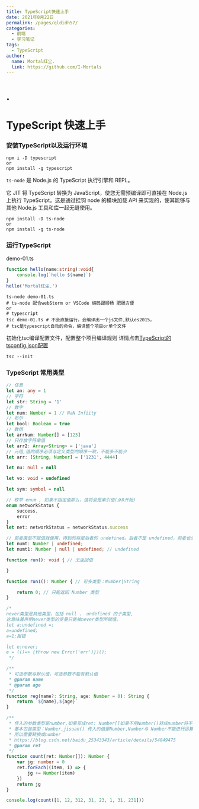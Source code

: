 ```yaml
---
title: TypeScript快速上手
date: 2021年8月22日
permalink: /pages/qldidh57/
categories:
  - 前端
  - 学习笔记
tags:
  - TypeScript
author:
  name: Mortal红尘.
  link: https://github.com/I-Mortals
---
```

# .

# TypeScript 快速上手

### 安装TypeScript以及运行环境

```
npm i -D typescript
or
npm install -g typescript
```

`ts-node` 是 Node.js 的 TypeScript 执行引擎和 REPL。

它 JIT 将 TypeScript 转换为 JavaScript，使您无需预编译即可直接在 Node.js 上执行 TypeScript。这是通过挂钩 node 的模块加载 API 来实现的，使其能够与其他 Node.js 工具和库一起无缝使用。

```
npm install -D ts-node
or
npm install -g ts-node
```

### 运行TypeScript

demo-01.ts

```typescript
function hello(name:string):void{
    console.log(`hello ${name}`)
}
hello('Mortal红尘.')
```

```shell
ts-node demo-01.ts
# ts-node 配合webStorm or VSCode 编码跟顺畅 肥肠方便
or
# typescript
tsc demo-01.ts # 不会直接运行，会编译出一个js文件,默认es2015，
# tsc是typescript自动的命令，编译整个项目or单个文件
```

初始化tsc编译配置文件，配置整个项目编译规则
详情点击[TypeScript的tsconfig.json配置](https://www.typescriptlang.org/docs/handbook/tsconfig-json.html)

```
tsc --init
```

### TypeScript 常用类型

```TypeScript
// 任意
let an: any = 1
// 字符
let str: String = '1'
// 数字
let num: Number = 1 // NaN Infiity
// 布尔
let bool: Boolean = true
// 数组
let arrNum: Number[] = [123]
// 只存放字符串值
let arr2: Array<String> = ['java']
// 元组,值的顺序必须与定义类型的顺序一致，不能多不能少
let arr: [String, Number] = ['1231', 4444]

let nu: null = null

let vo: void = undefined

let sym: symbol = null

// 枚举 enum , 如果不指定值那么，值将会是索引值(从0开始)
enum networkStatus {
    success,
    error
}
let net: networkStatus = networkStatus.success

// 前者类型不赋值就使用，得到的将是后者的 undefined。后者不是 undefined，前者也没有赋值将报错。
let numt: Number | undefined;
let numt1: Number | null | undefined; // undefined

function run(): void { // 无返回值

}

function run1(): Number { // 可多类型：Number|String

    return 0; // 只能返回 Number 类型
}

/*
never类型是其他类型，包括 null 、 undefined 的子类型,
这意味着声明never类型的变量只能被never类型所赋值。
let a:undefined =;
a=undefined;
a=1;报错

let e:never;
e = (()=> {throw new Error('err')})();
 */

/**
 * 可选参数与默认值，可选参数不能有默认值
 * @param name
 * @param age
 */
function reg(name?: String, age: Number = 0): String {
    return `${name},${age}`
}

/**
 * 传入的参数类型是number,如果写成ret: Number[]如果不用Number()转成number将不能运行
 * 基本包装类型：Number,jisuan() 传入的值是Number,Number与 Number不能进行运算
 * 所以需要转换成number
 * https://blog.csdn.net/baidu_25343343/article/details/54849475
 * @param ret
 */
function count(ret: Number[]): Number {
    var jg: number = 0
    ret.forEach((item, i) => {
        jg += Number(item)
    })
    return jg
}

console.log(count([1, 12, 312, 31, 23, 1, 31, 231]))

```
